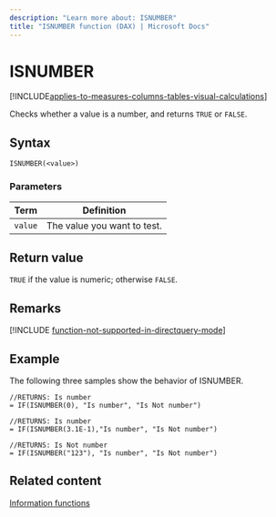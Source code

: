 ```yaml
---
description: "Learn more about: ISNUMBER"
title: "ISNUMBER function (DAX) | Microsoft Docs"
---
```

# ISNUMBER

[!INCLUDE[applies-to-measures-columns-tables-visual-calculations](includes/applies-to-measures-columns-tables-visual-calculations.md)]

Checks whether a value is a number, and returns `TRUE` or `FALSE`.  
  
## Syntax  
  
```dax
ISNUMBER(<value>)  
```
  
### Parameters  
  
|Term|Definition|  
|--------|--------------|  
|`value`|The value you want to test.|  
  
## Return value

`TRUE` if the value is numeric; otherwise `FALSE`.  

## Remarks

[!INCLUDE [function-not-supported-in-directquery-mode](includes/function-not-supported-in-directquery-mode.md)]

## Example

The following three samples show the behavior of ISNUMBER.  
  
```dax
//RETURNS: Is number  
= IF(ISNUMBER(0), "Is number", "Is Not number")  
  
//RETURNS: Is number  
= IF(ISNUMBER(3.1E-1),"Is number", "Is Not number")  
  
//RETURNS: Is Not number  
= IF(ISNUMBER("123"), "Is number", "Is Not number")  
```
  
## Related content

[Information functions](information-functions-dax.md)  
